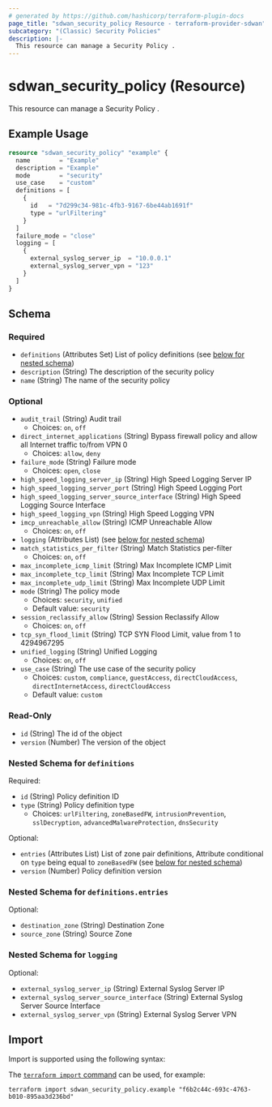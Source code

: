 ```yaml
---
# generated by https://github.com/hashicorp/terraform-plugin-docs
page_title: "sdwan_security_policy Resource - terraform-provider-sdwan"
subcategory: "(Classic) Security Policies"
description: |-
  This resource can manage a Security Policy .
---
```


# sdwan_security_policy (Resource)

This resource can manage a Security Policy .

## Example Usage

```terraform
resource "sdwan_security_policy" "example" {
  name        = "Example"
  description = "Example"
  mode        = "security"
  use_case    = "custom"
  definitions = [
    {
      id   = "7d299c34-981c-4fb3-9167-6be44ab1691f"
      type = "urlFiltering"
    }
  ]
  failure_mode = "close"
  logging = [
    {
      external_syslog_server_ip  = "10.0.0.1"
      external_syslog_server_vpn = "123"
    }
  ]
}
```

<!-- schema generated by tfplugindocs -->
## Schema

### Required

- `definitions` (Attributes Set) List of policy definitions (see [below for nested schema](#nestedatt--definitions))
- `description` (String) The description of the security policy
- `name` (String) The name of the security policy

### Optional

- `audit_trail` (String) Audit trail
  - Choices: `on`, `off`
- `direct_internet_applications` (String) Bypass firewall policy and allow all Internet traffic to/from VPN 0
  - Choices: `allow`, `deny`
- `failure_mode` (String) Failure mode
  - Choices: `open`, `close`
- `high_speed_logging_server_ip` (String) High Speed Logging Server IP
- `high_speed_logging_server_port` (String) High Speed Logging Port
- `high_speed_logging_server_source_interface` (String) High Speed Logging Source Interface
- `high_speed_logging_vpn` (String) High Speed Logging VPN
- `imcp_unreachable_allow` (String) ICMP Unreachable Allow
  - Choices: `on`, `off`
- `logging` (Attributes List) (see [below for nested schema](#nestedatt--logging))
- `match_statistics_per_filter` (String) Match Statistics per-filter
  - Choices: `on`, `off`
- `max_incomplete_icmp_limit` (String) Max Incomplete ICMP Limit
- `max_incomplete_tcp_limit` (String) Max Incomplete TCP Limit
- `max_incomplete_udp_limit` (String) Max Incomplete UDP Limit
- `mode` (String) The policy mode
  - Choices: `security`, `unified`
  - Default value: `security`
- `session_reclassify_allow` (String) Session Reclassify Allow
  - Choices: `on`, `off`
- `tcp_syn_flood_limit` (String) TCP SYN Flood Limit, value from 1 to 4294967295
- `unified_logging` (String) Unified Logging
  - Choices: `on`, `off`
- `use_case` (String) The use case of the security policy
  - Choices: `custom`, `compliance`, `guestAccess`, `directCloudAccess`, `directInternetAccess`, `directCloudAccess`
  - Default value: `custom`

### Read-Only

- `id` (String) The id of the object
- `version` (Number) The version of the object

<a id="nestedatt--definitions"></a>
### Nested Schema for `definitions`

Required:

- `id` (String) Policy definition ID
- `type` (String) Policy definition type
  - Choices: `urlFiltering`, `zoneBasedFW`, `intrusionPrevention`, `sslDecryption`, `advancedMalwareProtection`, `dnsSecurity`

Optional:

- `entries` (Attributes List) List of zone pair definitions, Attribute conditional on `type` being equal to `zoneBasedFW` (see [below for nested schema](#nestedatt--definitions--entries))
- `version` (Number) Policy definition version

<a id="nestedatt--definitions--entries"></a>
### Nested Schema for `definitions.entries`

Optional:

- `destination_zone` (String) Destination Zone
- `source_zone` (String) Source Zone



<a id="nestedatt--logging"></a>
### Nested Schema for `logging`

Optional:

- `external_syslog_server_ip` (String) External Syslog Server IP
- `external_syslog_server_source_interface` (String) External Syslog Server Source Interface
- `external_syslog_server_vpn` (String) External Syslog Server VPN

## Import

Import is supported using the following syntax:

The [`terraform import` command](https://developer.hashicorp.com/terraform/cli/commands/import) can be used, for example:

```shell
terraform import sdwan_security_policy.example "f6b2c44c-693c-4763-b010-895aa3d236bd"
```

